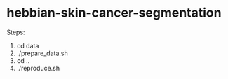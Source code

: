 # hebbian-skin-cancer-segmentation

Steps:
1. cd data
2. ./prepare_data.sh
3. cd ..
4. ./reproduce.sh